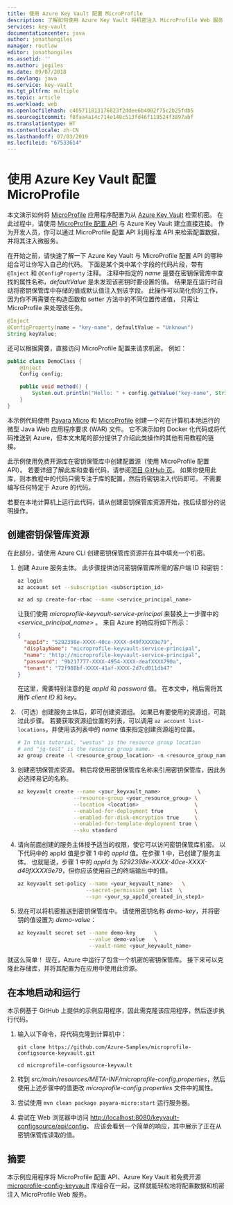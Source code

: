 ```yaml
---
title: 使用 Azure Key Vault 配置 MicroProfile
description: 了解如何使用 Azure Key Vault 将机密注入 MicroProfile Web 服务
services: key-vault
documentationcenter: java
author: jonathangiles
manager: routlaw
editor: jonathangiles
ms.assetid: ''
ms.author: jogiles
ms.date: 09/07/2018
ms.devlang: java
ms.service: key-vault
ms.tgt_pltfrm: multiple
ms.topic: article
ms.workload: web
ms.openlocfilehash: c405711813176823f2ddee6b4002f75c2b25fdb5
ms.sourcegitcommit: f8faa4a14c714e148c513fd46f119524f3897abf
ms.translationtype: HT
ms.contentlocale: zh-CN
ms.lasthandoff: 07/03/2019
ms.locfileid: "67533614"
---
```

# <a name="configure-microprofile-by-using-azure-key-vault"></a>使用 Azure Key Vault 配置 MicroProfile

本文演示如何将 [MicroProfile](http://microprofile.io) 应用程序配置为从 [Azure Key Vault](https://azure.microsoft.com/services/key-vault/) 检索机密。 在此过程中，请使用 [MicroProfile 配置 API](https://microprofile.io/project/eclipse/microprofile-config) 与 Azure Key Vault 建立直接连接。 作为开发人员，你可以通过 MicroProfile 配置 API 利用标准 API 来检索配置数据，并将其注入微服务。

在开始之前，请快速了解一下 Azure Key Vault 与 MicroProfile 配置 API 的哪种组合可让你写入自己的代码。 下面是某个类中某个字段的代码片段，带有 `@Inject` 和 `@ConfigProperty` 注释。 注释中指定的 *name* 是要在密钥保管库中查找的属性名称，*defaultValue* 是未发现该密钥时要设置的值。 结果是在运行时自动将密钥保管库中存储的值或默认值注入到该字段。 此操作可以简化你的工作，因为你不再需要在构造函数和 setter 方法中的不同位置传递值， 只需让 MicroProfile 来处理该任务。

```java
@Inject
@ConfigProperty(name = "key-name", defaultValue = "Unknown")
String keyValue;
```

还可以根据需要，直接访问 MicroProfile 配置来请求机密。 例如：

```java
public class DemoClass {
    @Inject
    Config config;

    public void method() {
        System.out.println("Hello: " + config.getValue("key-name", String.class));
    }
}
```

本示例代码使用 [Payara Micro](https://www.payara.fish/payara_micro) 和 [MicroProfile](https://microprofile.io/) 创建一个可在计算机本地运行的微型 Java Web 应用程序要求 (WAR) 文件。 它不演示如何 Docker 化代码或将代码推送到 Azure，但本文末尾的部分提供了介绍此类操作的其他有用教程的链接。

此示例使用免费开源库在密钥保管库中创建配置源（使用 MicroProfile 配置 API）。 若要详细了解此库和查看代码，请参阅[项目 GitHub 页](https://github.com/Azure/azure-microprofile/tree/master/microprofile-config-keyvault)。 如果你使用此库，则本教程中的代码只需专注于库的配置，然后将密钥注入代码即可。 不需要编写任何特定于 Azure 的代码。

若要在本地计算机上运行此代码，请从创建密钥保管库资源开始，按后续部分的说明操作。

## <a name="create-a-key-vault-resource"></a>创建密钥保管库资源

在此部分，请使用 Azure CLI 创建密钥保管库资源并在其中填充一个机密。

1. 创建 Azure 服务主体。 此步骤提供访问密钥保管库所需的客户端 ID 和密钥：

    ```bash
    az login
    az account set --subscription <subscription_id>

    az ad sp create-for-rbac --name <service_principal_name>
    ```

    让我们使用 *microprofile-keyvault-service-principal* 来替换上一步骤中的 *\<service_principal_name>* 。 来自 Azure 的响应将如下所示：

    ```json
    {
      "appId": "5292398e-XXXX-40ce-XXXX-d49fXXXX9e79",
      "displayName": "microprofile-keyvault-service-principal",
      "name": "http://microprofile-keyvault-service-principal",
      "password": "9b217777-XXXX-4954-XXXX-deafXXXX790a",
      "tenant": "72f988bf-XXXX-41af-XXXX-2d7cd011db47"
    }
    ```

    在这里，需要特别注意的是 *appId* 和 *password* 值。 在本文中，稍后需将其用作 *client ID* 和 *key*。

1. （可选）创建服务主体后，即可创建资源组。 如果已有要使用的资源组，可跳过此步骤。 若要获取资源组位置的列表，可以调用 `az account list-locations`，并使用该列表中的 *name* 值来指定创建资源组的位置。

    ```bash
    # In this tutorial, "westus" is the resource group location
    # and "jg-test" is the resource group name.
    az group create -l <resource_group_location> -n <resource_group_name>
    ```

1. 创建密钥保管库资源。 稍后将使用密钥保管库名称来引用密钥保管库，因此务必选择易记的名称。

    ```bash
    az keyvault create --name <your_keyvault_name>            \
                      --resource-group <your_resource_group> \
                      --location <location>                  \
                      --enabled-for-deployment true          \
                      --enabled-for-disk-encryption true     \
                      --enabled-for-template-deployment true \
                      --sku standard
    ```

1. 请向前面创建的服务主体授予适当的权限，使它可以访问密钥保管库机密。 以下代码中的 appId 值是步骤 1 中的 *appId* 值。在步骤 1 中，已创建了服务主体。 也就是说，步骤 1 中的 *appId* 为 *5292398e-XXXX-40ce-XXXX-d49fXXXX9e79*，但你应该使用自己的终端输出中的值。

    ```bash
    az keyvault set-policy --name <your_keyvault_name>   \
                          --secret-permission get list  \
                          --spn <your_sp_appId_created_in_step1>
    ```

1. 现在可以将机密推送到密钥保管库中。 请使用密钥名称 *demo-key*，并将密钥的值设置为 *demo-value*：

    ```bash
    az keyvault secret set --name demo-key      \
                           --value demo-value   \
                           --vault-name <your_keyvault_name>  
    ```

就这么简单！ 现在，Azure 中运行了包含一个机密的密钥保管库。 接下来可以克隆此存储库，并将其配置为在应用中使用此资源。

## <a name="get-up-and-running-locally"></a>在本地启动和运行

本示例基于 GitHub 上提供的示例应用程序，因此需克隆该应用程序，然后逐步执行代码。 

1. 输入以下命令，将代码克隆到计算机中：

    `git clone https://github.com/Azure-Samples/microprofile-configsource-keyvault.git`

    `cd microprofile-configsource-keyvault`

1. 转到 *src/main/resources/META-INF/microprofile-config.properties*，然后使用上述步骤中的值更改 *microprofile-config.properties* 文件中的属性。

1. 尝试使用 `mvn clean package payara-micro:start` 运行服务器。

1. 尝试在 Web 浏览器中访问 [http://localhost:8080/keyvault-configsource/api/config](http://localhost:8080/keyvault-configsource/api/config)。 应该会看到一个简单的响应，其中展示了正在从密钥保管库读取的值。

## <a name="summary"></a>摘要

本示例应用程序将 MicroProfile 配置 API、Azure Key Vault 和免费开源 [microprofile-config-keyvault](https://github.com/Azure/azure-microprofile/tree/master/microprofile-config-keyvault) 库组合在一起，这样就能轻松地将配置数据和机密注入 MicroProfile Web 服务。
